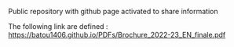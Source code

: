 Public repository with github page activated to share information

The following link are defined :
https://batou1406.github.io/PDFs/Brochure_2022-23_EN_finale.pdf
